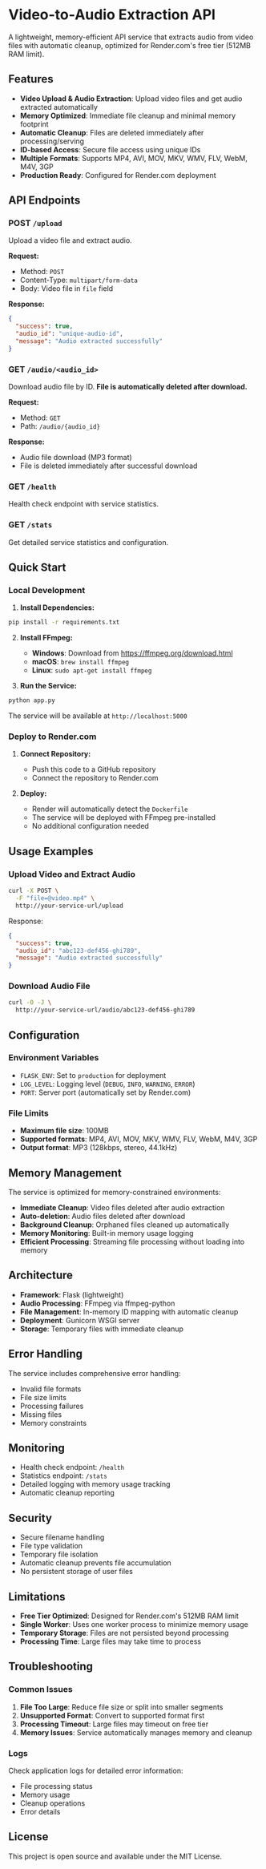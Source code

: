 # Video-to-Audio Extraction API

A lightweight, memory-efficient API service that extracts audio from video files with automatic cleanup, optimized for Render.com's free tier (512MB RAM limit).

## Features

- **Video Upload & Audio Extraction**: Upload video files and get audio extracted automatically
- **Memory Optimized**: Immediate file cleanup and minimal memory footprint
- **Automatic Cleanup**: Files are deleted immediately after processing/serving
- **ID-based Access**: Secure file access using unique IDs
- **Multiple Formats**: Supports MP4, AVI, MOV, MKV, WMV, FLV, WebM, M4V, 3GP
- **Production Ready**: Configured for Render.com deployment

## API Endpoints

### POST `/upload`
Upload a video file and extract audio.

**Request:**
- Method: `POST`
- Content-Type: `multipart/form-data`
- Body: Video file in `file` field

**Response:**
```json
{
  "success": true,
  "audio_id": "unique-audio-id",
  "message": "Audio extracted successfully"
}
```

### GET `/audio/<audio_id>`
Download audio file by ID. **File is automatically deleted after download.**

**Request:**
- Method: `GET`
- Path: `/audio/{audio_id}`

**Response:**
- Audio file download (MP3 format)
- File is deleted immediately after successful download

### GET `/health`
Health check endpoint with service statistics.

### GET `/stats`
Get detailed service statistics and configuration.

## Quick Start

### Local Development

1. **Install Dependencies:**
```bash
pip install -r requirements.txt
```

2. **Install FFmpeg:**
   - **Windows**: Download from https://ffmpeg.org/download.html
   - **macOS**: `brew install ffmpeg`
   - **Linux**: `sudo apt-get install ffmpeg`

3. **Run the Service:**
```bash
python app.py
```

The service will be available at `http://localhost:5000`

### Deploy to Render.com

1. **Connect Repository:**
   - Push this code to a GitHub repository
   - Connect the repository to Render.com

2. **Deploy:**
   - Render will automatically detect the `Dockerfile`
   - The service will be deployed with FFmpeg pre-installed
   - No additional configuration needed

## Usage Examples

### Upload Video and Extract Audio
```bash
curl -X POST \
  -F "file=@video.mp4" \
  http://your-service-url/upload
```

Response:
```json
{
  "success": true,
  "audio_id": "abc123-def456-ghi789",
  "message": "Audio extracted successfully"
}
```

### Download Audio File
```bash
curl -O -J \
  http://your-service-url/audio/abc123-def456-ghi789
```

## Configuration

### Environment Variables
- `FLASK_ENV`: Set to `production` for deployment
- `LOG_LEVEL`: Logging level (`DEBUG`, `INFO`, `WARNING`, `ERROR`)
- `PORT`: Server port (automatically set by Render.com)

### File Limits
- **Maximum file size**: 100MB
- **Supported formats**: MP4, AVI, MOV, MKV, WMV, FLV, WebM, M4V, 3GP
- **Output format**: MP3 (128kbps, stereo, 44.1kHz)

## Memory Management

The service is optimized for memory-constrained environments:

- **Immediate Cleanup**: Video files deleted after audio extraction
- **Auto-deletion**: Audio files deleted after download
- **Background Cleanup**: Orphaned files cleaned up automatically
- **Memory Monitoring**: Built-in memory usage logging
- **Efficient Processing**: Streaming file processing without loading into memory

## Architecture

- **Framework**: Flask (lightweight)
- **Audio Processing**: FFmpeg via ffmpeg-python
- **File Management**: In-memory ID mapping with automatic cleanup
- **Deployment**: Gunicorn WSGI server
- **Storage**: Temporary files with immediate cleanup

## Error Handling

The service includes comprehensive error handling:
- Invalid file formats
- File size limits
- Processing failures
- Missing files
- Memory constraints

## Monitoring

- Health check endpoint: `/health`
- Statistics endpoint: `/stats`
- Detailed logging with memory usage tracking
- Automatic cleanup reporting

## Security

- Secure filename handling
- File type validation
- Temporary file isolation
- Automatic cleanup prevents file accumulation
- No persistent storage of user files

## Limitations

- **Free Tier Optimized**: Designed for Render.com's 512MB RAM limit
- **Single Worker**: Uses one worker process to minimize memory usage
- **Temporary Storage**: Files are not persisted beyond processing
- **Processing Time**: Large files may take time to process

## Troubleshooting

### Common Issues

1. **File Too Large**: Reduce file size or split into smaller segments
2. **Unsupported Format**: Convert to supported format first
3. **Processing Timeout**: Large files may timeout on free tier
4. **Memory Issues**: Service automatically manages memory and cleanup

### Logs

Check application logs for detailed error information:
- File processing status
- Memory usage
- Cleanup operations
- Error details

## License

This project is open source and available under the MIT License.
